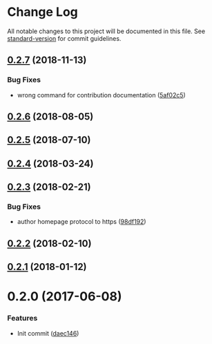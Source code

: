 # Change Log

All notable changes to this project will be documented in this file. See [standard-version](https://github.com/conventional-changelog/standard-version) for commit guidelines.

<a name="0.2.7"></a>
## [0.2.7](https://github.com/MartinHelmut/nerder-index/compare/v0.2.6...v0.2.7) (2018-11-13)


### Bug Fixes

* wrong command for contribution documentation ([5af02c5](https://github.com/MartinHelmut/nerder-index/commit/5af02c5))



<a name="0.2.6"></a>
## [0.2.6](https://github.com/MartinHelmut/nerder-index/compare/v0.2.5...v0.2.6) (2018-08-05)



<a name="0.2.5"></a>
## [0.2.5](https://github.com/MartinHelmut/nerder-index/compare/v0.2.4...v0.2.5) (2018-07-10)



<a name="0.2.4"></a>
## [0.2.4](https://github.com/MartinHelmut/nerder-index/compare/v0.2.3...v0.2.4) (2018-03-24)



<a name="0.2.3"></a>
## [0.2.3](https://github.com/MartinHelmut/nerder-index/compare/v0.2.2...v0.2.3) (2018-02-21)


### Bug Fixes

* author homepage protocol to https ([98df192](https://github.com/MartinHelmut/nerder-index/commit/98df192))



<a name="0.2.2"></a>
## [0.2.2](https://github.com/MartinHelmut/nerder-index/compare/v0.2.1...v0.2.2) (2018-02-10)



<a name="0.2.1"></a>
## [0.2.1](https://github.com/MartinHelmut/nerder-index/compare/v0.2.0...v0.2.1) (2018-01-12)



<a name="0.2.0"></a>
# 0.2.0 (2017-06-08)


### Features

* Init commit ([daec146](https://github.com/MartinHelmut/nerder-index/commit/daec146))

